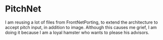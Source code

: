 # PitchNet
I am reusing a lot of files from FrontNetPorting, to extend the architecture to accept pitch input, in addition to image.
Although this causes me grief, I am doing it because I am a loyal hamster who wants to please his advisors. 
